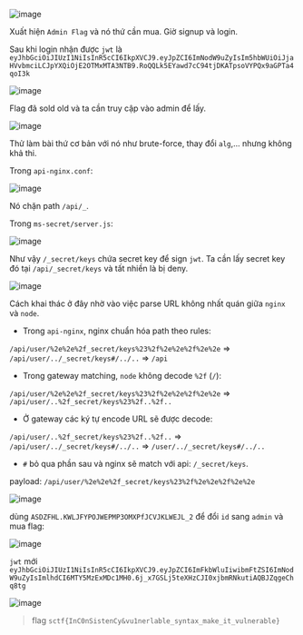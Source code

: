 ![image](https://github.com/caodchuong312/CTFs/assets/92881216/9f28dde2-0b74-4f54-8214-72146b675ba5)

Xuất hiện `Admin Flag` và nó thứ cần mua. Giờ signup và login.

Sau khi login nhận được `jwt` là `eyJhbGciOiJIUzI1NiIsInR5cCI6IkpXVCJ9.eyJpZCI6ImNodW9uZyIsIm5hbWUiOiJjaHVvbmciLCJpYXQiOjE2OTMxMTA3NTB9.RoQQLk5EYawd7cC94tjDKATpsoVYPQx9aGPTa4qoI3k`

![image](https://github.com/caodchuong312/CTFs/assets/92881216/5f3d2f92-6176-4755-be0b-c53ccf69d998)

Flag đã sold old và ta cần truy cập vào admin để lấy.

![image](https://github.com/caodchuong312/CTFs/assets/92881216/0cd13f19-a4dd-408e-98f8-439f13e8c94e)

Thử làm bài thứ cơ bản với nó như brute-force, thay đổi `alg`,... nhưng không khả thi.

Trong `api-nginx.conf`:

![image](https://github.com/caodchuong312/CTFs/assets/92881216/19d48cd8-078b-49e0-8a60-73c026c5a556)

Nó chặn path `/api/_`.

Trong `ms-secret/server.js`:

![image](https://github.com/caodchuong312/CTFs/assets/92881216/2d8a553c-be9b-445d-a0dd-9d701598a3bd)

Như vậy `/_secret/keys` chứa secret key để sign `jwt`. Ta cần lấy secret key đó tại `/api/_secret/keys` và tất nhiền là bị deny.

![image](https://github.com/caodchuong312/CTFs/assets/92881216/8519dd21-7650-467e-8964-297a6082a387)

Cách khai thác ở đây nhờ vào việc parse URL không nhất quán giữa `nginx` và `node`.

- Trong `api-nginx`, nginx chuẩn hóa path theo rules:

`/api/user/%2e%2e%2f_secret/keys%23%2f%2e%2e%2f%2e%2e` => `/api/user/../_secret/keys#/../..` => `/api`

- Trong gateway matching, `node` không decode `%2f` (`/`):

`/api/user/%2e%2e%2f_secret/keys%23%2f%2e%2e%2f%2e%2e` => `/api/user/..%2f_secret/keys%23%2f..%2f..`

- Ở gateway các ký tự encode URL sẽ được decode:

`/api/user/..%2f_secret/keys%23%2f..%2f..` => 	`/api/user/../_secret/keys#/../..` => 	`/user/../_secret/keys#/../..`

- `#` bỏ qua phần sau và nginx sẽ match với api: `/_secret/keys`.

payload: `/api/user/%2e%2e%2f_secret/keys%23%2f%2e%2e%2f%2e%2e`

![image](https://github.com/caodchuong312/CTFs/assets/92881216/942f0cd6-ce81-4dd1-a622-81c75dc84a53)

dùng `ASDZFHL.KWLJFYPOJWEPMP3OMXPfJCVJKLWEJL_2` để đổi `id` sang `admin` và mua flag:

![image](https://github.com/caodchuong312/CTFs/assets/92881216/2cf9a362-aabb-48e9-9180-f9e0c3acf992)

`jwt` mới `eyJhbGciOiJIUzI1NiIsInR5cCI6IkpXVCJ9.eyJpZCI6ImFkbWluIiwibmFtZSI6ImNodW9uZyIsImlhdCI6MTY5MzExMDc1MH0.6j_x7GSLj5teXHzCJI0xjbmRNkutiAQBJZqgeChq8tg`

![image](https://github.com/caodchuong312/CTFs/assets/92881216/f3f0fb72-89e7-47c2-8d98-9c3871f8a119)

>flag `sctf{InC0nSistenCy&vu1nerlable_syntax_make_it_vulnerable}`
